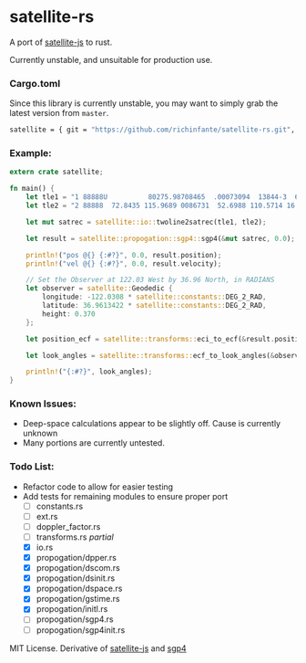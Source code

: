 # satellite-rs

A port of [satellite-js](https://github.com/shashwatak/satellite-js) to rust.

Currently unstable, and unsuitable for production use.


### Cargo.toml
Since this library is currently unstable, you may want to simply grab the latest version from `master`.
```bash
satellite = { git = "https://github.com/richinfante/satellite-rs.git", branch = "master" }
```

### Example:
```rust
extern crate satellite;

fn main() {
    let tle1 = "1 88888U          80275.98708465  .00073094  13844-3  66816-4 0    8";
    let tle2 = "2 88888  72.8435 115.9689 0086731  52.6988 110.5714 16.05824518  105";

    let mut satrec = satellite::io::twoline2satrec(tle1, tle2);

    let result = satellite::propogation::sgp4::sgp4(&mut satrec, 0.0);

    println!("pos @{} {:#?}", 0.0, result.position);
    println!("vel @{} {:#?}", 0.0, result.velocity);

    // Set the Observer at 122.03 West by 36.96 North, in RADIANS
    let observer = satellite::Geodedic {
        longitude: -122.0308 * satellite::constants::DEG_2_RAD,
        latitude: 36.9613422 * satellite::constants::DEG_2_RAD,
        height: 0.370
    };

    let position_ecf = satellite::transforms::eci_to_ecf(&result.position, 0.0);

    let look_angles = satellite::transforms::ecf_to_look_angles(&observer, &position_ecf);

    println!("{:#?}", look_angles);
}
```

### Known Issues:
- Deep-space calculations appear to be slightly off. Cause is currently unknown
- Many portions are currently untested.

### Todo List:
- Refactor code to allow for easier testing
- Add tests for remaining modules to ensure proper port
  - [ ] constants.rs
  - [ ] ext.rs
  - [ ] doppler_factor.rs
  - [ ] transforms.rs _partial_
  - [x] io.rs
  - [x] propogation/dpper.rs
  - [x] propogation/dscom.rs
  - [x] propogation/dsinit.rs
  - [x] propogation/dspace.rs
  - [x] propogation/gstime.rs
  - [x] propogation/initl.rs
  - [ ] propogation/sgp4.rs
  - [ ] propogation/sgp4init.rs

MIT License. Derivative of [satellite-js](https://github.com/shashwatak/satellite-js) and [sgp4](https://pypi.org/project/sgp4/)